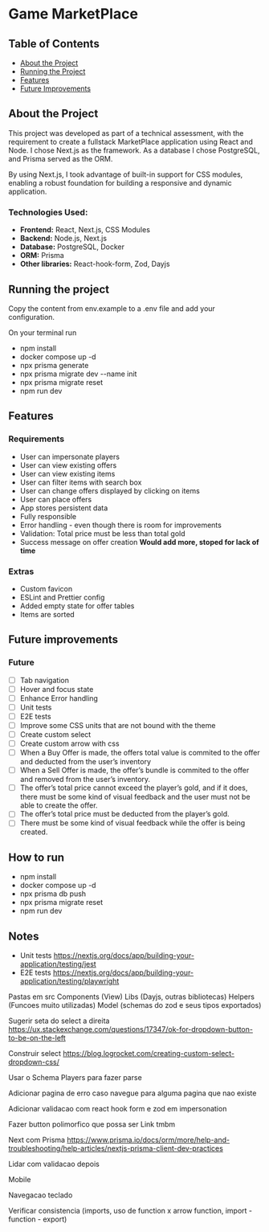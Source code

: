 # Game MarketPlace

## <a id="english">Table of Contents</a>

- [About the Project](#about)
- [Running the Project](#run)
- [Features](#highlights)
- [Future Improvements](#future)

## <a id="about">About the Project</a>

This project was developed as part of a technical assessment, with the requirement to create a fullstack MarketPlace application using React and Node. I chose Next.js as the framework. As a database I chose PostgreSQL, and Prisma served as the ORM.

By using Next.js, I took advantage of built-in support for CSS modules, enabling a robust foundation for building a responsive and dynamic application.

### Technologies Used:

- **Frontend:** React, Next.js, CSS Modules
- **Backend:** Node.js, Next.js
- **Database:** PostgreSQL, Docker
- **ORM:** Prisma
- **Other libraries:** React-hook-form, Zod, Dayjs

## <a id="run">Running the project</a>

Copy the content from env.example to a .env file and add your configuration.

On your terminal run

- npm install
- docker compose up -d
- npx prisma generate
- npx prisma migrate dev --name init
- npx prisma migrate reset
- npm run dev

## <a id="added">Features</a>

### Requirements

- User can impersonate players
- User can view existing offers
- User can view existing items
- User can filter items with search box
- User can change offers displayed by clicking on items
- User can place offers
- App stores persistent data
- Fully responsible
- Error handling - even though there is room for improvements
- Validation: Total price must be less than total gold
- Success message on offer creation
  **Would add more, stoped for lack of time**

### Extras

- Custom favicon
- ESLint and Prettier config
- Added empty state for offer tables
- Items are sorted

## <a id="future">Future improvements</a>

### Future

- [ ] Tab navigation
- [ ] Hover and focus state
- [ ] Enhance Error handling
- [ ] Unit tests
- [ ] E2E tests
- [ ] Improve some CSS units that are not bound with the theme
- [ ] Create custom select
- [ ] Create custom arrow with css
- [ ] When a Buy Offer is made, the offers total value is commited to the offer and deducted from the user’s inventory
- [ ] When a Sell Offer is made, the offer’s bundle is commited to the offer and removed from the user’s inventory.
- [ ] The offer’s total price cannot exceed the player’s gold, and if it does, there must be some kind of visual feedback and the user must not be able to create the offer.
- [ ] The offer’s total price must be deducted from the player’s gold.
- [ ] There must be some kind of visual feedback while the offer is being created.

## How to run

- npm install
- docker compose up -d
- npx prisma db push
- npx prisma migrate reset
- npm run dev

## Notes

- Unit tests https://nextjs.org/docs/app/building-your-application/testing/jest
- E2E tests https://nextjs.org/docs/app/building-your-application/testing/playwright

Pastas em src
Components (View)
Libs (Dayjs, outras bibliotecas)
Helpers (Funcoes muito utilizadas)
Model (schemas do zod e seus tipos exportados)

Sugerir seta do select a direita
https://ux.stackexchange.com/questions/17347/ok-for-dropdown-button-to-be-on-the-left

Construir select
https://blog.logrocket.com/creating-custom-select-dropdown-css/

Usar o Schema Players para fazer parse

Adicionar pagina de erro caso navegue para alguma pagina que nao existe

Adicionar validacao com react hook form e zod em impersonation

Fazer button polimorfico que possa ser Link tmbm

Next com Prisma
https://www.prisma.io/docs/orm/more/help-and-troubleshooting/help-articles/nextjs-prisma-client-dev-practices

Lidar com validacao depois

Mobile

Navegacao teclado

Verificar consistencia (imports, uso de function x arrow function, import - function - export)
